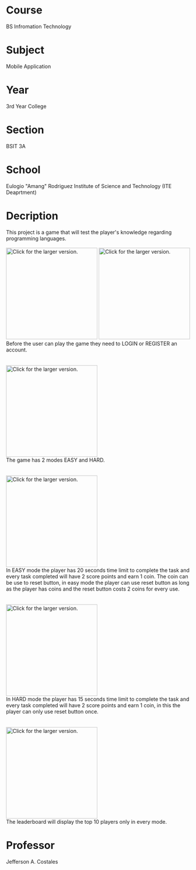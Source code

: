 # Course
BS Infromation Technology
# Subject
Mobile Application
# Year
3rd Year College
# Section
BSIT 3A
# School 
Eulogio "Amang" Rodriguez Institute of Science and Technology (ITE Deaprtment)
# Decription
This project is a game that will test the player's knowledge regarding programming languages.
<br><br>
<a href="https://drive.google.com/uc?export=view&id=1WdCE0vCH1PoK2gu3s-k1sPZm5ZGjIePA"><img src="https://drive.google.com/uc?export=view&id=1WdCE0vCH1PoK2gu3s-k1sPZm5ZGjIePA" style="width: 250px; max-width: 100%; height: auto" title="Click for the larger version." /></a>
<a href="https://drive.google.com/uc?export=view&id=1We3vNdICreZvZgZZt2MvjLxtu_OTpm2I"><img src="https://drive.google.com/uc?export=view&id=1We3vNdICreZvZgZZt2MvjLxtu_OTpm2I" style="width: 250px; max-width: 100%; height: auto" title="Click for the larger version." /></a>
<br>
Before the user can play the game they need to LOGIN or REGISTER an account.
<br><br><br>
<a href="https://drive.google.com/uc?export=view&id=1We4a3gpSbSHoFhMQAbwC28ZDMatqXIGT"><img src="https://drive.google.com/uc?export=view&id=1We4a3gpSbSHoFhMQAbwC28ZDMatqXIGT" style="width: 250px; max-width: 100%; height: auto" title="Click for the larger version." /></a>
<br>
The game has 2 modes EASY and HARD.
<br><br><br>
<a href="https://drive.google.com/uc?export=view&id=1Wf4rsMJG9aHFu9rzxlYMKPiRboGXSjfX"><img src="https://drive.google.com/uc?export=view&id=1Wf4rsMJG9aHFu9rzxlYMKPiRboGXSjfX" style="width: 250px; max-width: 100%; height: auto" title="Click for the larger version." /></a>
<br>
In EASY mode the player has 20 seconds time limit to complete the task and every task completed will have 2 score points and earn 1 coin. The coin can be use to reset button, in easy mode the player can use reset button as long as the player has coins and the reset button costs 2 coins for every use.
<br><br><br>
<a href="https://drive.google.com/uc?export=view&id=1Wh1I6J4K6vFCWkHqLb2Tvk8EjT0q1EJU"><img src="https://drive.google.com/uc?export=view&id=1Wh1I6J4K6vFCWkHqLb2Tvk8EjT0q1EJU" style="width: 250px; max-width: 100%; height: auto" title="Click for the larger version." /></a>
<br>
In HARD mode the player has 15 seconds time limit to complete the task and every task completed will have 2 score points and earn 1 coin, in this the player can only use reset button once.
<br><br><br>
<a href="https://drive.google.com/uc?export=view&id=1WiL39vqZWcFvL_EA5XXdODmEJrt6YoWe"><img src="https://drive.google.com/uc?export=view&id=1WiL39vqZWcFvL_EA5XXdODmEJrt6YoWe" style="width: 250px; max-width: 100%; height: auto" title="Click for the larger version." /></a>
<br>
The leaderboard will display the top 10 players only in every mode.
# Professor
Jefferson A. Costales
